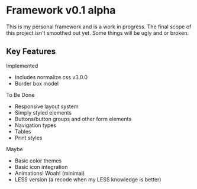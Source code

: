 Framework v0.1 alpha
=====
This is my personal framework and is a work in progress. The final scope of this project isn't smoothed out yet. Some things will be ugly and or broken.

Key Features
-----

Implemented
* Includes normalize.css v3.0.0
* Border box model

To Be Done
* Responsive layout system
* Simply styled elements
 * Buttons/button groups and other form elements
 * Navigation types
 * Tables
* Print styles

Maybe
* Basic color themes
* Basic icon integration
* Animations! Woah! (minimal)
* LESS version (a recode when my LESS knowledge is better)